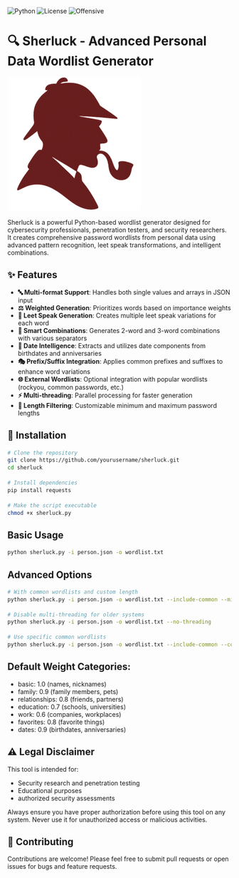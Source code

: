 ![Python](https://img.shields.io/badge/Python-3.6%2B-blue)
![License](https://img.shields.io/badge/License-MIT-green)
![Offensive](https://img.shields.io/badge/Purpose-Offensive%20Redteam-red)

# 🔍 Sherluck - Advanced Personal Data Wordlist Generator

<img src="./SherluckLogo.png" alt="Sherluck Icon" width="300"/>

Sherluck is a powerful Python-based wordlist generator designed for cybersecurity professionals, penetration testers, and security researchers. It creates comprehensive password wordlists from personal data using advanced pattern recognition, leet speak transformations, and intelligent combinations.

## ✨ Features

- **🔤 Multi-format Support**: Handles both single values and arrays in JSON input
- **⚖️ Weighted Generation**: Prioritizes words based on importance weights
- **🎯 Leet Speak Generation**: Creates multiple leet speak variations for each word
- **🔗 Smart Combinations**: Generates 2-word and 3-word combinations with various separators
- **📅 Date Intelligence**: Extracts and utilizes date components from birthdates and anniversaries
- **🎭 Prefix/Suffix Integration**: Applies common prefixes and suffixes to enhance word variations
- **🌐 External Wordlists**: Optional integration with popular wordlists (rockyou, common passwords, etc.)
- **⚡ Multi-threading**: Parallel processing for faster generation
- **📏 Length Filtering**: Customizable minimum and maximum password lengths

## 🚀 Installation

```bash
# Clone the repository
git clone https://github.com/yourusername/sherluck.git
cd sherluck

# Install dependencies
pip install requests

# Make the script executable
chmod +x sherluck.py
```

## Basic Usage
```bash
python sherluck.py -i person.json -o wordlist.txt
```

## Advanced Options
```bash
# With common wordlists and custom length
python sherluck.py -i person.json -o wordlist.txt --include-common --min-length 6 --max-length 25

# Disable multi-threading for older systems
python sherluck.py -i person.json -o wordlist.txt --no-threading

# Use specific common wordlists
python sherluck.py -i person.json -o wordlist.txt --include-common --common-lists rockyou common_passwords
```


## Default Weight Categories:

- basic: 1.0 (names, nicknames) 
- family: 0.9 (family members, pets) 
- relationships: 0.8 (friends, partners) 
- education: 0.7 (schools, universities) 
- work: 0.6 (companies, workplaces) 
- favorites: 0.8 (favorite things) 
- dates: 0.9 (birthdates, anniversaries)

## ⚠️ Legal Disclaimer

This tool is intended for:

- Security research and penetration testing
- Educational purposes
- authorized security assessments

Always ensure you have proper authorization before using this tool on any system. Never use it for unauthorized access or malicious activities.

## 🤝 Contributing

Contributions are welcome! Please feel free to submit pull requests or open issues for bugs and feature requests.